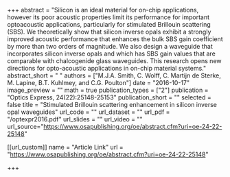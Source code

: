 +++
abstract = "Silicon is an ideal material for on-chip applications, however its poor acoustic properties limit its performance for important optoacoustic applications, particularly for stimulated Brillouin scattering (SBS). We theoretically show that silicon inverse opals exhibit a strongly improved acoustic performance that enhances the bulk SBS gain coefficient by more than two orders of magnitude. We also design a waveguide that incorporates silicon inverse opals and which has SBS gain values that are comparable with chalcogenide glass waveguides. This research opens new directions for opto-acoustic applications in on-chip material systems."
abstract_short = " "
authors = ["M.J.A. Smith, C. Wolff, C. Martijn de Sterke, M. Lapine, B.T. Kuhlmey, and C.G. Poulton"]
date = "2016-10-17"
image_preview = ""
math = true
publication_types = ["2"]
publication = "Optics Express, 24(22):25148-25153"
publication_short = ""
selected = false
title = "Stimulated Brillouin scattering enhancement in silicon inverse opal waveguides"
url_code = ""
url_dataset = ""
url_pdf = "/optexpr2016.pdf"
url_slides = ""
url_video = ""
url_source="https://www.osapublishing.org/oe/abstract.cfm?uri=oe-24-22-25148"


[[url_custom]]
name = "Article Link"
url = "https://www.osapublishing.org/oe/abstract.cfm?uri=oe-24-22-25148"

+++
